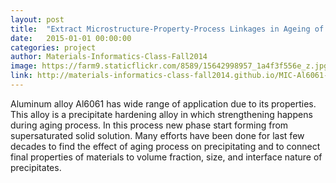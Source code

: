 ```yaml
---
layout: post
title:  "Extract Microstructure-Property-Process Linkages in Ageing of Al6061 Aluminium Alloy"
date:   2015-01-01 00:00:00
categories: project
author: Materials-Informatics-Class-Fall2014
image: https://farm9.staticflickr.com/8589/15642998957_1a4f3f556e_z.jpg
link: http://materials-informatics-class-fall2014.github.io/MIC-Al6061-NIST-project/
---
```

Aluminum alloy Al6061 has wide range of application due to its properties. This alloy is a precipitate hardening alloy in which strengthening happens during aging process. In this process new phase start forming from supersaturated solid solution. Many efforts have been done for last few decades to find the effect of aging process on precipitating and to connect final properties of materials to volume fraction, size, and interface nature of precipitates. 